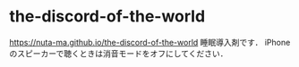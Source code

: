 # the-discord-of-the-world
<https://nuta-ma.github.io/the-discord-of-the-world>
睡眠導入剤です．
iPhoneのスピーカーで聴くときは消音モードをオフにしてください．
